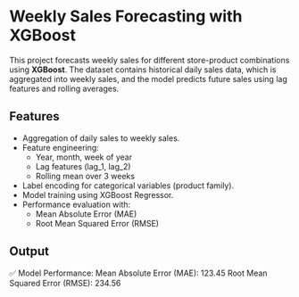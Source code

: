 # Weekly Sales Forecasting with XGBoost

This project forecasts weekly sales for different store-product combinations using **XGBoost**. The dataset contains historical daily sales data, which is aggregated into weekly sales, and the model predicts future sales using lag features and rolling averages.

## Features

- Aggregation of daily sales to weekly sales.
- Feature engineering:
  - Year, month, week of year
  - Lag features (lag_1, lag_2)
  - Rolling mean over 3 weeks
- Label encoding for categorical variables (product family).
- Model training using XGBoost Regressor.
- Performance evaluation with:
  - Mean Absolute Error (MAE)
  - Root Mean Squared Error (RMSE)

## Output

✅ Model Performance:
Mean Absolute Error (MAE): 123.45
Root Mean Squared Error (RMSE): 234.56


